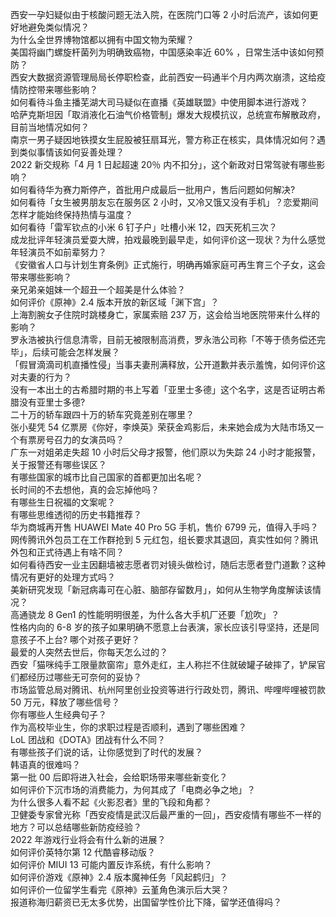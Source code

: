 西安一孕妇疑似由于核酸问题无法入院，在医院门口等 2 小时后流产，该如何更好地避免类似情况？  
为什么全世界博物馆都以拥有中国文物为荣耀？  
美国将幽门螺旋杆菌列为明确致癌物，中国感染率近 60% ，日常生活中该如何预防？  
西安大数据资源管理局局长停职检查，此前西安一码通半个月内两次崩溃，这给疫情防控带来哪些影响？  
如何看待斗鱼主播芜湖大司马疑似在直播《英雄联盟》中使用脚本进行游戏？  
哈萨克斯坦因「取消液化石油气价格管制」爆发大规模抗议，总统宣布解散政府，目前当地情况如何？  
南京一男子疑因地铁摸女生屁股被狂扇耳光，警方称正在核实，具体情况如何？遇到类似事情该如何妥善处理？  
2022 新交规称「4 月 1 日起超速 20％ 内不扣分」，这个新政对日常驾驶有哪些影响？  
如何看待华为赛力斯停产，首批用户成最后一批用户，售后问题如何解决?  
如何看待「女生被男朋友忘在服务区 2 小时，又冷又饿又没有手机」？恋爱期间怎样才能始终保持热情与温度？  
如何看待「雷军钦点的小米 6 钉子户」吐槽小米 12，四天死机三次？  
成龙批评年轻演员爱耍大牌，拍戏最晚到最早走，如何评价这一现状？为什么感觉年轻演员不如前辈努力？  
《安徽省人口与计划生育条例》正式施行，明确再婚家庭可再生育三个子女，这会带来哪些影响？  
亲兄弟亲姐妹一个超丑一个超美是什么体验？  
如何评价《原神》2.4 版本开放的新区域「渊下宫」？  
上海割腕女子住院时跳楼身亡，家属索赔 237 万，这会给当地医院带来什么样的影响？  
罗永浩被执行信息清零，目前无被限制高消费，罗永浩公司称「不等于债务偿还完毕」，后续可能会怎样发展？  
「假冒滴滴司机直播性侵」当事夫妻刑满释放，公开道歉并表示羞愧，如何评价这对夫妻的行为？  
没有一本出土的古希腊时期的书上写着「亚里士多德」这个名字，这是否证明古希腊没有亚里士多德?  
二十万的轿车跟四十万的轿车究竟差别在哪里？  
张小斐凭 54 亿票房《你好，李焕英》荣获金鸡影后，未来她会成为大陆市场又一个有票房号召力的女演员吗？  
广东一对姐弟走失超 10 小时后父母才报警，他们原以为失踪 24 小时才能报警，关于报警还有哪些误区？  
有哪些国家的城市比自己国家的首都更加出名呢？  
长时间的不去想他，真的会忘掉他吗？  
有哪些生日祝福的文案呢？  
有哪些思维透彻的历史书籍推荐？  
华为商城再开售 HUAWEI Mate 40 Pro 5G 手机，售价 6799 元，值得入手吗？  
网传腾讯外包员工在工作群抢到 5 元红包，组长要求其退回，真实性如何？腾讯外包和正式待遇上有啥不同？  
如何看待西安一业主因翻墙被志愿者罚对镜头做检讨，随后志愿者登门道歉？这种情况有更好的处理方式吗？  
美新研究发现「新冠病毒可在心脏、脑部存留数月」，如何从生物学角度解读该情况？  
高通骁龙 8 Gen1 的性能明明很差，为什么各大手机厂还要「尬吹」？  
性格内向的 6-8 岁的孩子如果明确不愿意上台表演，家长应该引导坚持，还是同意孩子不上台? 哪个对孩子更好？  
最爱的人突然去世后，你每天怎么过的？  
西安「猫咪纯手工限量款窗帘」意外走红，主人称拦不住就破罐子破摔了，铲屎官们都经历过哪些无可奈何的妥协？  
市场监管总局对腾讯、杭州阿里创业投资等进行行政处罚，腾讯、哔哩哔哩被罚款 50 万元，释放了哪些信号？  
你有哪些人生经典句子？  
作为高校毕业生，你的求职过程是否顺利，遇到了哪些困难？  
LoL 团战和《DOTA》团战有什么不同？  
有哪些孩子们说的话，让你感觉到了时代的发展？  
韩语真的很难吗？  
第一批 00 后即将进入社会，会给职场带来哪些新变化？  
如何评价下沉市场的消费能力，为何其成了「电商必争之地」？  
为什么很多人看不起《火影忍者》里的飞段和角都？  
卫健委专家曾光称「西安疫情是武汉后最严重的一回」，西安疫情有哪些不一样的地方？可以总结哪些新防疫经验？  
2022 年游戏行业将会有什么新的进展？  
如何评价英特尔第 12 代酷睿移动版？  
如何评价 MIUI 13 可能内置反诈系统，有什么影响？  
如何评价游戏《原神》2.4 版本魔神任务「风起鹤归」？  
如何评价一位留学生看完《原神》云堇角色演示后大哭？  
报道称海归薪资已无太多优势，出国留学性价比下降，留学还值得吗？  
